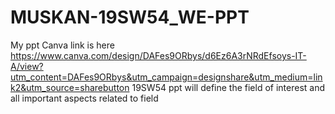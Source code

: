 # MUSKAN-19SW54_WE-PPT
My ppt Canva link is here 
https://www.canva.com/design/DAFes9ORbys/d6Ez6A3rNRdEfsoys-IT-A/view?utm_content=DAFes9ORbys&utm_campaign=designshare&utm_medium=link2&utm_source=sharebutton
19SW54 ppt will define the field of interest and all important aspects related to field
